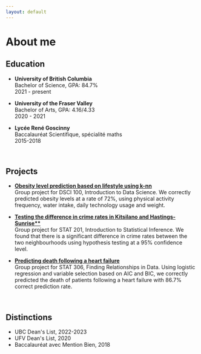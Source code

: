 ```yaml
---
layout: default
---
```


# About me

## Education

- **University of British Columbia** <br>
  Bachelor of Science, GPA: 84.7% <br>
  2021 - present
  
- **University of the Fraser Valley** <br>
  Bachelor of Arts, GPA: 4.16/4.33  <br>
  2020 - 2021
 
- **Lycée René Goscinny** <br>
  Baccalauréat Scientifique, spécialité maths <br>
  2015-2018
<br>

## Projects

- **[Obesity level prediction based on lifestyle using k-nn](dsci_100.html)** <br>
  Group project for DSCI 100, Introduction to Data Science. We correctly predicted obesity levels at a rate of 72%, using physical activity frequency, water intake, daily technology usage and weight. <br>
  
- **[Testing the difference in crime rates in Kitsilano and Hastings-Sunrise**](stat_201.html)**<br>
  Group project for STAT 201, Introduction to Statistical Inference. We found that there is a significant difference in crime rates between the two neighbourhoods using hypothesis testing at a 95% confidence level. <br>
  
  
- **[Predicting death following a heart failure](stat_306.html)** <br>
  Group project for STAT 306, Finding Relationships in Data. Using logistic regression and variable selection based on AIC and BIC, we correctly predicted the death of patients following a heart failure with 86.7% correct prediction rate.
<br>

##  Distinctions

- UBC Dean's List, 2022-2023
- UFV Dean's List, 2020
- Baccalauréat avec Mention Bien, 2018
